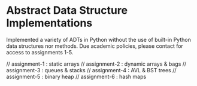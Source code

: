 # Abstract Data Structure Implementations

Implemented a variety of ADTs in Python without the use of built-in Python data structures nor methods. Due academic policies, please contact for access to assignments 1-5.

// assignment-1 : static arrays
// assignment-2 : dynamic arrays & bags 
// assignment-3 : queues & stacks
// assignment-4 : AVL & BST trees
// assignment-5 : binary heap
// assignment-6 : hash maps
